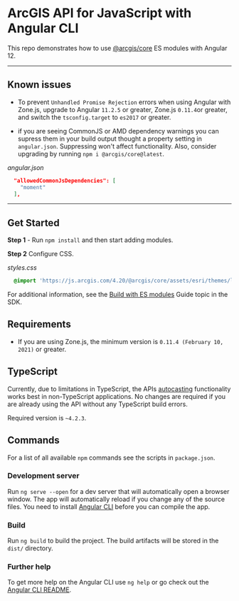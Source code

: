 # ArcGIS API for JavaScript with Angular CLI

This repo demonstrates how to use [@arcgis/core](https://www.npmjs.com/package/@arcgis/core) ES modules with Angular 12. 

---
## Known issues

* To prevent `Unhandled Promise Rejection` errors when using Angular with Zone.js, upgrade to Angular `11.2.5` or greater, Zone.js `0.11.4`or greater, and switch the `tsconfig.target` to `es2017` or greater.

* if you are seeing CommonJS or AMD dependency warnings you can supress them in your build output thought a property setting in `angular.json`. Suppressing won't affect functionality. Also, consider upgrading by running `npm i @arcgis/core@latest`.

*angular.json*

```json
  "allowedCommonJsDependencies": [
    "moment"
  ],
```
---

## Get Started

**Step 1** - Run `npm install` and then start adding modules.

**Step 2** Configure CSS.

*styles.css*

```css
  @import 'https://js.arcgis.com/4.20/@arcgis/core/assets/esri/themes/light/main.css';
```

For additional information, see the [Build with ES modules](https://developers.arcgis.com/javascript/latest/es-modules/) Guide topic in the SDK.

## Requirements

* If you are using Zone.js, the minimum version is `0.11.4 (February 10, 2021)` or greater.

## TypeScript

Currently, due to limitations in TypeScript, the APIs [autocasting](https://developers.arcgis.com/javascript/latest/programming-patterns/#autocasting) functionality works best in non-TypeScript applications. No changes are required if you are already using the API without any TypeScript build errors.

Required version is `~4.2.3`.

## Commands

For a list of all available `npm` commands see the scripts in `package.json`. 

### Development server

Run `ng serve --open` for a dev server that will automatically open a browser window. The app will automatically reload if you change any of the source files. You need to install [Angular CLI](https://cli.angular.io/) before you can compile the app. 

### Build

Run `ng build` to build the project. The build artifacts will be stored in the `dist/` directory. 

### Further help

To get more help on the Angular CLI use `ng help` or go check out the [Angular CLI README](https://github.com/angular/angular-cli/blob/master/README.md).
